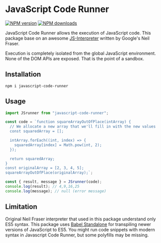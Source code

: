 # JavaScript Code Runner

<span class="badge-npmversion"><a href="https://npmjs.org/package/badges" title="View this project on NPM"><img src="https://img.shields.io/npm/v/javascript-code-runner.svg" alt="NPM version" /></a></span>
<span class="badge-npmdownloads"><a href="https://npmjs.org/package/badges" title="View this project on NPM"><img src="https://img.shields.io/npm/dm/javascript-code-runner.svg" alt="NPM downloads" /></a></span>

JavaScript Code Runner allows the execution of JavaScript code.
This package base on an awesome [JS-Interpreter](https://github.com/NeilFraser/JS-Interpreter) written by Google's Neil Fraser.

Execution is completely isolated from the global JavaScript environment.
None of the DOM APIs are exposed. That is the point of a sandbox.

## Installation

```
npm i javascript-code-runner
```

## Usage

```javascript
import JSrunner from "javascript-code-runner";

const code = `function squareArrayOutOfPlace(intArray) {
  // We allocate a new array that we'll fill in with the new values
  const squaredArray = [];

  intArray.forEach((int, index) => {
    squaredArray[index] = Math.pow(int, 2);
  });

  return squaredArray;
}
const originalArray = [2, 3, 4, 5];
squareArrayOutOfPlace(originalArray);`;

const { result, message } = JSrunner(code);
console.log(result); // 4,9,16,25
console.log(message); // null (error message)
```

## Limitation

Original Neil Fraser interpreter that used in this package understand only ES5 syntax.
This package uses [Babel Standalone](https://babeljs.io/docs/en/babel-standalone) for transpiling newer versions of JavaScript to ES5. You might run code snippets with modern syntax in Javascript Code Runner, but some polyfills may be missing.
